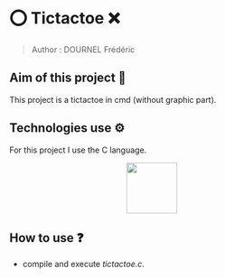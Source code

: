 # ⭕️ Tictactoe ❌ 

> Author : DOURNEL Frédéric

## Aim of this project 📍

This project is a tictactoe in cmd (without graphic part).

## Technologies use ⚙️

For this project I use the C language.

<div align="center">
<img src="https://cdn.jsdelivr.net/gh/devicons/devicon/icons/c/c-original.svg"  width="90"/>
</div>

## How to use ❓

- compile and execute *tictactoe.c*.